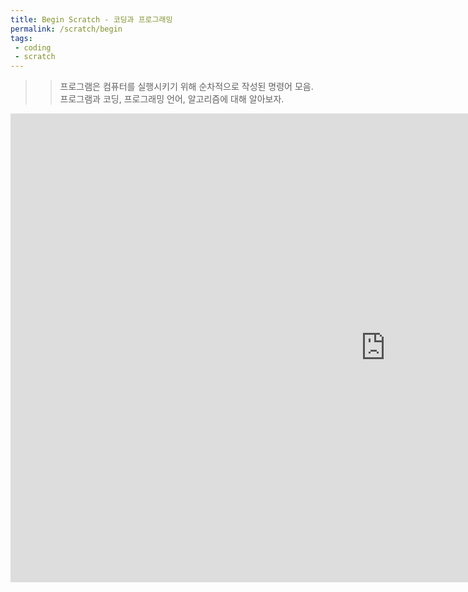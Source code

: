 ```yaml
---
title: Begin Scratch - 코딩과 프로그래밍
permalink: /scratch/begin
tags: 
 - coding
 - scratch
---
```


>> 프로그램은 컴퓨터를 실행시키기 위해 순차적으로 작성된 명령어 모음.    
프로그램과 코딩, 프로그래밍 언어, 알고리즘에 대해 알아보자.

 
<iframe src="https://docs.google.com/presentation/d/e/2PACX-1vSg7-Rj3Vweqt3HldR5gTkKB7TeA08ZuRSdVu7npcGZgn5HVNEywxPVOeRXNWKlz8Kw0Q_lqOk1IZtU/embed?start=false&loop=false&delayms=10000" frameborder="0" width="1200" height="750" allowfullscreen="true" mozallowfullscreen="true" webkitallowfullscreen="true"></iframe>